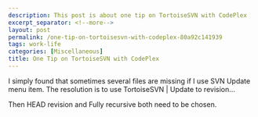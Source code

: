 ```yaml
---
description: This post is about one tip on TortoiseSVN with CodePlex
excerpt_separator: <!--more-->
layout: post
permalink: /one-tip-on-tortoisesvn-with-codeplex-80a92c141939
tags: work-life
categories: [Miscellaneous]
title: One Tip on TortoiseSVN with CodePlex
---
```

I simply found that sometimes several files are missing if I use SVN Update menu item. The resolution is to use TortoiseSVN | Update to revision…

Then HEAD revision and Fully recursive both need to be chosen.
<!--more-->
